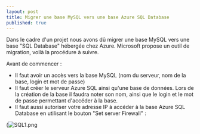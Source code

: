 ```yaml
---
layout: post
title: Migrer une base MySQL vers une base Azure SQL Database
published: true
---
```


Dans le cadre d'un projet nous avons dû migrer une base MySQL vers une base "SQL Database" hébergée chez Azure. Microsoft propose un outil de migration, voilà la procédure à suivre.

Avant de commencer :

- Il faut avoir un accès vers la base MySQL (nom du serveur, nom de la base, login et mot de passe)
- Il faut créer le serveur Azure SQL ainsi qu'une base de données. Lors de la création de la base il faudra noter son nom, ainsi que le login et le mot de passe permettant d'accéder à la base. 
- Il faut aussi autoriser votre adresse IP à accéder à la base Azure SQL Database en utilisant le bouton "Set server Firewall" :

(![SQL1.png]({{site.baseurl}}/_posts/SQL1.png)



